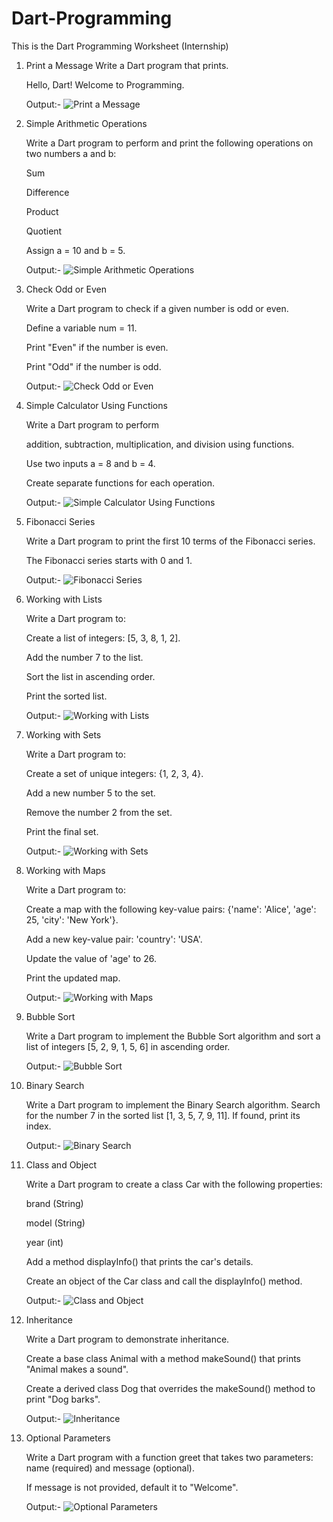 # Dart-Programming
This is the Dart Programming Worksheet (Internship)

1. Print a Message Write a Dart program that prints.
   
   Hello, Dart! Welcome to Programming.

   Output:-
   ![Print a Message](https://github.com/user-attachments/assets/15161d27-c843-4861-89fa-5eaf2dbd5e72)

2. Simple Arithmetic Operations
   
   Write a Dart program to perform and print the following operations on two numbers a and b:

   Sum

   Difference

   Product

   Quotient

   Assign a = 10 and b = 5.

   Output:-
   ![Simple Arithmetic Operations](https://github.com/user-attachments/assets/5bd57d6c-bc95-432c-89e2-92849e7e0f5d)

3. Check Odd or Even
   
   Write a Dart program to check if a given number is odd or even.

   Define a variable num = 11.

   Print "Even" if the number is even.

   Print "Odd" if the number is odd.

   Output:-
   ![Check Odd or Even](https://github.com/user-attachments/assets/2a9a3215-d4f4-44b9-adb1-28c863d617b8)

4. Simple Calculator Using Functions

   Write a Dart program to perform

   addition, subtraction, multiplication, and division using functions.

   Use two inputs a = 8 and b = 4.

   Create separate functions for each operation.

   Output:-
   ![Simple Calculator Using Functions](https://github.com/user-attachments/assets/e9f23902-8c8f-43e2-873a-0c279923ee21)

5. Fibonacci Series
   
   Write a Dart program to print the first 10 terms of the Fibonacci series.

   The Fibonacci series starts with 0 and 1.

   Output:-
   ![Fibonacci Series](https://github.com/user-attachments/assets/86b914e8-3317-466b-9b39-9cd6d59bf28a)

6. Working with Lists
     
     Write a Dart program to:

     Create a list of integers: [5, 3, 8, 1, 2].

     Add the number 7 to the list.

     Sort the list in ascending order.

     Print the sorted list.

     Output:-
     ![Working with Lists](https://github.com/user-attachments/assets/63936d21-b522-4cd8-b02a-ea55b246826b)
   
7. Working with Sets
   
   Write a Dart program to:

   Create a set of unique integers: {1, 2, 3, 4}.

   Add a new number 5 to the set.

   Remove the number 2 from the set.

   Print the final set.

   Output:-
   ![Working with Sets](https://github.com/user-attachments/assets/b226108b-53fa-4c8e-b145-74ec729cb9e2)

8. Working with Maps
   
   Write a Dart program to:

   Create a map with the following key-value pairs: {'name': 'Alice', 'age': 25, 'city': 'New York'}.

   Add a new key-value pair: 'country': 'USA'.

   Update the value of 'age' to 26.

   Print the updated map.

   Output:-
   ![Working with Maps](https://github.com/user-attachments/assets/986a2ad9-4ab5-4b41-ab69-d40588ddeb0f)

9. Bubble Sort
    
   Write a Dart program to implement the Bubble Sort algorithm and sort a list of integers [5, 2, 9, 1, 5, 6] in ascending order.

   Output:-
   ![Bubble Sort](https://github.com/user-attachments/assets/5927bcba-1d84-4b9b-a15f-75b962c97cde)

10. Binary Search
    
    Write a Dart program to implement the Binary Search algorithm. Search for the number 7 in the sorted list [1, 3, 5, 7, 9, 11]. If found, print its index.

    Output:-
    ![Binary Search](https://github.com/user-attachments/assets/5459bcf8-6990-4c25-aab4-9157f42b44b8)

11. Class and Object
    
    Write a Dart program to create a class Car with the following properties:

    brand (String)

    model (String)

    year (int)

    Add a method displayInfo() that prints the car's details.

    Create an object of the Car class and call the displayInfo() method.

    Output:-
    ![Class and Object](https://github.com/user-attachments/assets/a635581f-b295-456c-9cb6-edbf716c8d9e)

12. Inheritance
    
    Write a Dart program to demonstrate inheritance.
   
    Create a base class Animal with a method makeSound() that prints "Animal makes a sound".

    Create a derived class Dog that overrides the makeSound() method to print "Dog barks".

    Output:-
    ![Inheritance](https://github.com/user-attachments/assets/d36b30d0-a15f-43b6-a6f1-0eeffb4b6274)

13. Optional Parameters
    
    Write a Dart program with a function greet that takes two parameters: name (required) and message (optional).

    If message is not provided, default it to "Welcome".

    Output:-
    ![Optional Parameters](https://github.com/user-attachments/assets/d41d1c19-9adb-4ff9-925c-a1918c2090b3)

